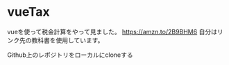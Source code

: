 # vueTax

vueを使って税金計算をやって見ました。
https://amzn.to/2B9BHM6
自分はリンク先の教科書を使用しています。

Github上のレポジトリをローカルにcloneする
